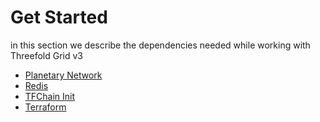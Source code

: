 # Get Started

in this section we describe the dependencies needed while working with Threefold Grid v3 

- [Planetary Network](planetary_network)
- [Redis](redis)
- [TFChain Init](tfchain_init)
- [Terraform](terraform)


  